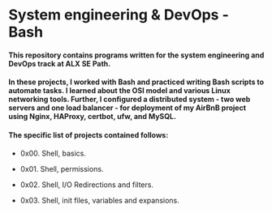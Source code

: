 # System engineering & DevOps - Bash

#### This repository contains programs written for the system engineering and DevOps track at ALX SE Path.

#### In these projects, I worked with Bash and practiced writing Bash scripts to automate tasks. I learned about the OSI model and various Linux networking tools. Further, I configured a distributed system - two web servers and one load balancer - for deployment of my AirBnB project using Nginx, HAProxy, certbot, ufw, and MySQL.

#### The specific list of projects contained follows:

-  0x00. Shell, basics.

-  0x01. Shell, permissions.

- 0x02. Shell, I/O Redirections and filters.

-  0x03. Shell, init files, variables and expansions.
